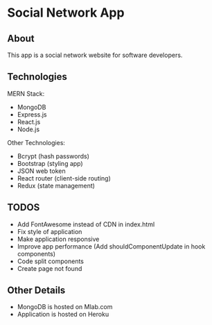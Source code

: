 # Social Network App

## About

This app is a social network website for software developers.

## Technologies

MERN Stack:

-  MongoDB
-  Express.js
-  React.js
-  Node.js

Other Technologies:

-  Bcrypt (hash passwords)
-  Bootstrap (styling app)
-  JSON web token
-  React router (client-side routing)
-  Redux (state management)

## TODOS

-  Add FontAwesome instead of CDN in index.html
-  Fix style of application
-  Make application responsive
-  Improve app performance (Add shouldComponentUpdate in hook components)
-  Code split components
-  Create page not found

## Other Details

-  MongoDB is hosted on Mlab.com
-  Application is hosted on Heroku
